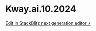 # Kway.ai.10.2024

[Edit in StackBlitz next generation editor ⚡️](https://stackblitz.com/~/github.com/Theonenews/Kway.ai.10.2024)